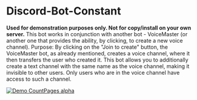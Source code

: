 # Discord-Bot-Constant

<b>Used for demonstration purposes only. Not for copy/install on your own server.</b>
This bot works in conjunction with another bot - VoiceMaster (or another one that provides the ability, by clicking, to create a new voice channel).
Purpose:
By clicking on the "Join to create" button, the VoiceMaster bot, as already mentioned, creates a voice channel, where it then transfers the user who created it. This bot allows you to additionally create a text channel with the same name as the voice channel, making it invisible to other users. Only users who are in the voice channel have access to such a channel.

[![Demo CountPages alpha](https://j.gifs.com/WPKBlJ.gif)](https://youtu.be/IUrsE5za4E8)
